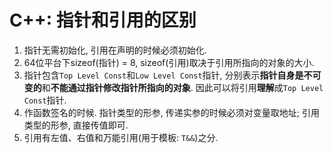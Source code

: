 # C++: 指针和引用的区别

1. 指针无需初始化, 引用在声明的时候必须初始化.
2. 64位平台下sizeof(指针) = 8, sizeof(引用)取决于引用所指向的对象的大小.
3. 指针包含`Top Level Const`和`Low Level Const`指针, 分别表示**指针自身是不可变的**和**不能通过指针修改指针所指向的对象**. 因此可以将引用**理解**成`Top Level Const`指针.
4. 作函数签名的时候. 指针类型的形参, 传递实参的时候必须对变量取地址; 引用类型的形参, 直接传值即可. 
5. 引用有左值、右值和万能引用(用于模板: `T&&`)之分.
